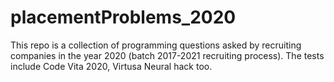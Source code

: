 # placementProblems_2020
This repo is a collection of programming questions asked by recruiting companies in the year 2020 (batch 2017-2021 recruiting process). The tests include Code Vita 2020, Virtusa Neural hack too.
